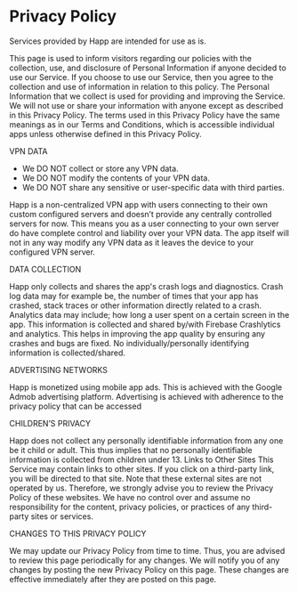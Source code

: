 # Privacy Policy



Services provided by Happ are intended for use as is.&#x20;

This page is used to inform visitors regarding our policies with the collection, use, and disclosure of Personal Information if anyone decided to use our Service. If you choose to use our Service, then you agree to the collection and use of information in relation to this policy. The Personal Information that we collect is used for providing and improving the Service. We will not use or share your information with anyone except as described in this Privacy Policy. The terms used in this Privacy Policy have the same meanings as in our Terms and Conditions, which is accessible individual apps unless otherwise defined in this Privacy Policy.

VPN DATA&#x20;

* We DO NOT collect or store any VPN data.
* We DO NOT modify the contents of your VPN data.
* We DO NOT share any sensitive or user-specific data with third parties.

Happ is a non-centralized VPN app with users connecting to their own custom configured servers and doesn’t provide any centrally controlled servers for now. This means you as a user connecting to your own server do have complete control and liability over your VPN data. The app itself will not in any way modify any VPN data as it leaves the device to your configured VPN server.

DATA COLLECTION

Happ only collects and shares the app's crash logs and diagnostics. Crash log data may for example be, the number of times that your app has crashed, stack traces or other information directly related to a crash. Analytics data may include; how long a user spent on a certain screen in the app. This information is collected and shared by/with Firebase Crashlytics and analytics. This helps in improving the app quality by ensuring any crashes and bugs are fixed. No individually/personally identifying information is collected/shared.

ADVERTISING NETWORKS

Happ is monetized using mobile app ads. This is achieved with the Google Admob advertising platform. Advertising is achieved with adherence to the privacy policy that can be accessed

CHILDREN’S PRIVACY

Happ does not collect any personally identifiable information from any one be it child or adult. This thus implies that no personally identifiable information is collected from children under 13. Links to Other Sites This Service may contain links to other sites. If you click on a third-party link, you will be directed to that site. Note that these external sites are not operated by us. Therefore, we strongly advise you to review the Privacy Policy of these websites. We have no control over and assume no responsibility for the content, privacy policies, or practices of any third-party sites or services.

CHANGES TO THIS PRIVACY POLICY

We may update our Privacy Policy from time to time. Thus, you are advised to review this page periodically for any changes. We will notify you of any changes by posting the new Privacy Policy on this page. These changes are effective immediately after they are posted on this page.
